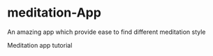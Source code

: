 # meditation-App

An amazing app which provide ease to find different meditation style

Meditation app tutorial
